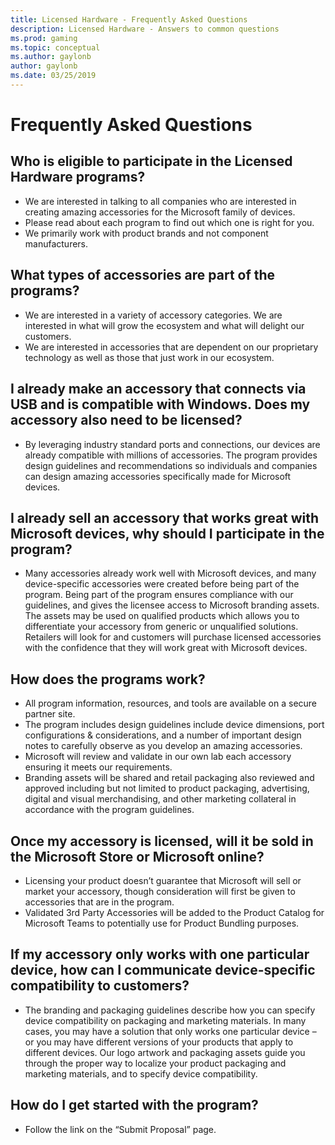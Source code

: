 ```yaml
---
title: Licensed Hardware - Frequently Asked Questions
description: Licensed Hardware - Answers to common questions
ms.prod: gaming
ms.topic: conceptual
ms.author: gaylonb
author: gaylonb
ms.date: 03/25/2019
---
```


# Frequently Asked Questions

## Who is eligible to participate in the Licensed Hardware programs? 
- We are interested in talking to all companies who are interested in creating amazing accessories for the Microsoft family of devices. 
- Please read about each program to find out which one is right for you.
- We primarily work with product brands and not component manufacturers.

## What types of accessories are part of the programs?
- We are interested in a variety of accessory categories. We are interested in what will grow the ecosystem and what will delight our customers.
- We are interested in accessories that are dependent on our proprietary technology as well as those that just work in our ecosystem.

## I already make an accessory that connects via USB and is compatible with Windows. Does my accessory also need to be licensed? 
- By leveraging industry standard ports and connections, our devices are already compatible with millions of accessories. The program provides design guidelines and recommendations so individuals and companies can design amazing accessories specifically made for Microsoft devices.

## I already sell an accessory that works great with Microsoft devices, why should I participate in the program? 
- Many accessories already work well with Microsoft devices, and many device-specific accessories were created before being part of the program. Being part of the program ensures compliance with our guidelines, and gives the licensee access to Microsoft branding assets.  The assets may be used on qualified products which allows you to differentiate your accessory from generic or unqualified solutions. Retailers will look for and customers will purchase licensed accessories with the confidence that they will work great with Microsoft devices. 

## How does the programs work?
- All program information, resources, and tools are available on a secure partner site. 
- The program includes design guidelines include device dimensions, port configurations & considerations, and a number of important design notes to carefully observe as you develop an amazing accessories. 
- Microsoft will review and validate in our own lab each accessory ensuring it meets our requirements.  
- Branding assets will be shared and retail packaging also reviewed and approved including but not limited to product packaging, advertising, digital and visual merchandising, and other marketing collateral in accordance with the program guidelines. 

## Once my accessory is licensed, will it be sold in the Microsoft Store or Microsoft online? 
- Licensing your product doesn’t guarantee that Microsoft will sell or market your accessory, though consideration will first be given to accessories that are in the program.
- Validated 3rd Party Accessories will be added to the Product Catalog for Microsoft Teams to potentially use for Product Bundling purposes.

## If my accessory only works with one particular device, how can I communicate device-specific compatibility to customers? 
- The branding and packaging guidelines describe how you can specify device compatibility on packaging and marketing materials. In many cases, you may have a solution that only works one particular device – or you may have different versions of your products that apply to different devices. Our logo artwork and packaging assets guide you through the proper way to localize your product packaging and marketing materials, and to specify device compatibility. 

## How do I get started with the program? 
- Follow the link on the “Submit Proposal” page. 
